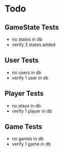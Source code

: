 # Todo

## GameState Tests
- no states in db
- verify 3 states added

## User Tests
- no users in db
- verify 1 user in db

## Player Tests
- no plays in db
- verify 1 player in db

## Game Tests
- no games in db
- verify 1 game in db

